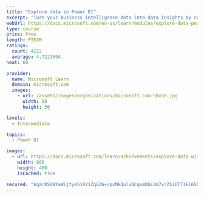 ```yaml
---
title: "Explore data in Power BI"
excerpt: "Turn your business intelligence data into data insights by creating and configuring Power BI dashboards."
webUrl: https://docs.microsoft.com/en-us/learn/modules/explore-data-power-bi/
type: course
price: Free
length: PT53M
ratings:
  count: 4222
  average: 4.7221694
heat: 60

provider:
  name: Microsoft Learn
  domain: microsoft.com
  images:
    - url: /assets/images/organizations/microsoft.com-50x50.jpg
      width: 50
      height: 50

levels:
  - Intermediate

topics:
  - Power BI

images:
  - url: https://docs.microsoft.com/learn/achievements/explore-data-with-power-bi-desktop-social.png
    width: 800
    height: 400
    isCached: true

secured: "kqar8SVWYwWijtye51XY1ZqGZA+/pxMkQulvQCqxmDGL2m7xrZSiDTT1Ei6SQms9p0D/LiYCBH3mkBy6nfXINvhJYovVky9wvJ5O8cj/ajMMJCteDxi/nCcpxB8e/Dw+G+mrJ1eizQOfwmy4RH+VmE6DYCGXZk/6K4RWj7tsv1GeGZrDE2hVRtLRf+4vcPen0QX7sPJp1AGTjfLnPiHtJ0Pao9rGWcHN++G8ypCQoyFd4GcYQxBkDKFmtBFDToQLNzhHfxLflyy3e8XTtBbMXr5WW5UUv7pQRJe4uS4I53Msgql8rVH4hEV3GvP34v6Igd8MTN1iiQAj9HE92yqyDrKQuPi0XnzMyEE+RL0B6of90RXCxu8ikD8VrIWbhyzzSR5z28/+HOiSdLWYmg+ilWrB9/zU+n0dgoZWwNm+4VU=;zM2RodVsX8MIRuMEpvoaow=="
---
```


